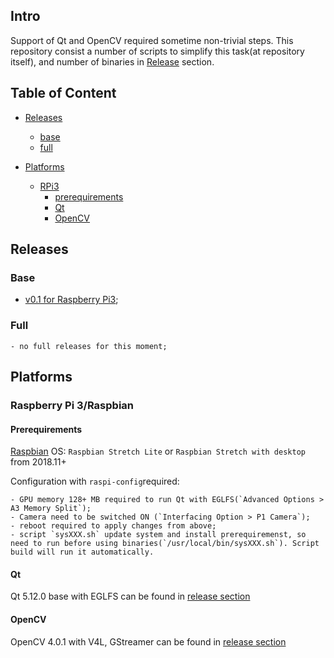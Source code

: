 
## Intro

Support of Qt and OpenCV required sometime non-trivial steps. This repository consist a number of scripts to simplify this task(at repository itself), and number of binaries in [Release](https://github.com/ayaromenok/SDKbuilds/releases) section.

## Table of Content <a name="toc"></a>

- [Releases](#rel)
	- [base](#relBase)
	- [full](#relFull)

- [Platforms](#platforms)
	- [RPi3](#rpi3)
		- [prerequirements](#rpi3pre)
		- [Qt](#rpi3qt)
		- [OpenCV](#rpi3cv)

## Releases  <a name="rel"></a>

### Base <a name="relBase"></a>
 - [v0.1 for Raspberry Pi3](https://github.com/ayaromenok/SDKbuilds/releases/tag/rpi3-v0.1-base);
 
### Full  <a name="relFull"></a>
	- no full releases for this moment;

## Platforms  <a name="platforms"></a>

### Raspberry Pi 3/Raspbian <a name="rpi3"></a>

#### Prerequirements <a name="rpi3pre"></a>

[Raspbian](https://www.raspberrypi.org/downloads/raspbian) OS:  `Raspbian Stretch Lite` or `Raspbian Stretch with desktop` from 2018.11+
 
Configuration with `raspi-config`required:

	- GPU memory 128+ MB required to run Qt with EGLFS(`Advanced Options > A3 Memory Split`);
	- Camera need to be switched ON (`Interfacing Option > P1 Camera`);
	- reboot required to apply changes from above;
	- script `sysXXX.sh` update system and install prerequiremenst, so need to run before using binaries(`/usr/local/bin/sysXXX.sh`). Script build will run it automatically.

#### Qt  <a name="rpi3qt"></a>

Qt 5.12.0 base with EGLFS can be found in [release section](https://github.com/ayaromenok/SDKbuilds/releases/tag/rpi3-v0.1-base)

#### OpenCV <a name="rpi3cv"></a>

OpenCV 4.0.1 with V4L, GStreamer can be found in [release section](https://github.com/ayaromenok/SDKbuilds/releases/tag/rpi3-v0.1-base)
